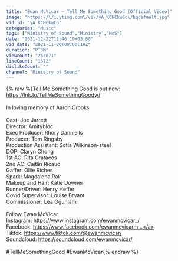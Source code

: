 ```yaml
---
title: "Ewan McVicar – Tell Me Something Good (Official Video)"
image: "https:\/\/i.ytimg.com\/vi\/yA_KCHCkwCo\/hqdefault.jpg"
vid_id: "yA_KCHCkwCo"
categories: "Music"
tags: ["Ministry of Sound","Ministry","MoS"]
date: "2021-12-22T11:46:19+03:00"
vid_date: "2021-11-26T08:00:19Z"
duration: "PT3M"
viewcount: "263071"
likeCount: "1672"
dislikeCount: ""
channel: "Ministry of Sound"
---
```

{% raw %}Tell Me Something Good is out now: <a rel="nofollow" target="blank" href="https://lnk.to/TellMeSomethingGoodyd">https://lnk.to/TellMeSomethingGoodyd</a> <br /><br />In loving memory of Aaron Crooks<br /><br />Cast: Joe Jarrett<br />Director: Amitybloc<br />Exec Producer: Rhory Danniells <br />Producer: Tom Ringsby <br />Production Assistant: Sofia Wilkinson-steel <br />DOP: Claryn Chong <br />1st AC: Rita Gratacos <br />2nd AC: Caitlin Ricaud<br />Gaffer: Ollie Riches <br />Spark: Magdalena Rak<br />Makeup and Hair: Katie Downer <br />Runner/Driver: Henry Heffer <br />Covid Supervisor: Louise Bryant <br />Commissioner: Lea Ogunlami <br /><br />Follow Ewan McVicar<br />Instagram: <a rel="nofollow" target="blank" href="https://www.instagram.com/ewanmcvicar_/">https://www.instagram.com/ewanmcvicar_/</a><br />Facebook: <a rel="nofollow" target="blank" href="https://www.facebook.com/ewanmcvicarm...">https://www.facebook.com/ewanmcvicarm...</a><br />Tiktok: <a rel="nofollow" target="blank" href="https://www.tiktok.com/@ewanmcvicar/">https://www.tiktok.com/@ewanmcvicar/</a> <br />Soundcloud: <a rel="nofollow" target="blank" href="https://soundcloud.com/ewanmcvicar/">https://soundcloud.com/ewanmcvicar/</a><br /><br />#TellMeSomethingGood #EwanMcVicar{% endraw %}
